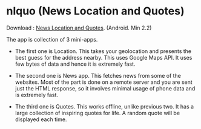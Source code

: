 nlquo (News Location and Quotes)
================================

Download : [News Location and Quotes](http://home.iitk.ac.in/~ksaurav/downloads.php). (Android. Min 2.2)

The app is collection of 3 mini-apps. 

* The first one is Location. This takes your geolocation and presents the best guess for the address nearby. This uses Google Maps API. It uses few bytes of data and hence it is extremely fast.

* The second one is News app. This fetches news from some of the websites. Most of the part is done on a remote server and you are sent just the HTML response, so it involves minimal usage of phone data and is extremely fast.

* The third one is Quotes. This works offline, unlike previous two. It has a large collection of inspiring quotes for life. A random quote will be displayed each time. 

